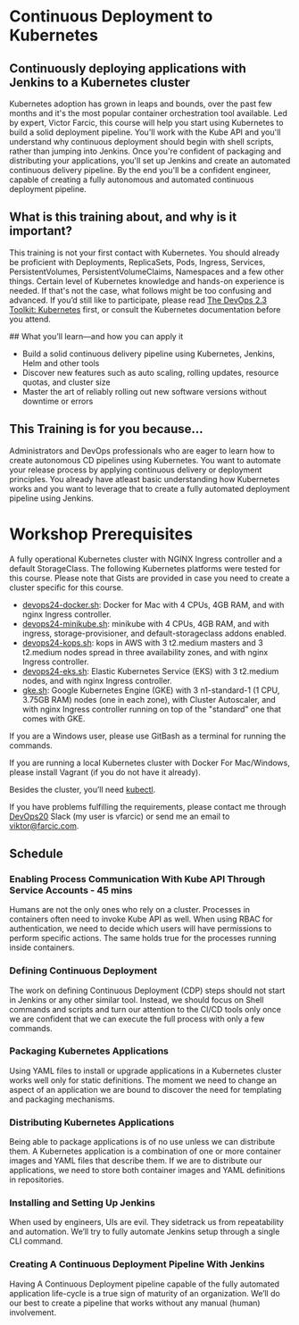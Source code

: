 # Continuous Deployment to Kubernetes

## Continuously deploying applications with Jenkins to a Kubernetes cluster

Kubernetes adoption has grown in leaps and bounds, over the past few months and it's the most popular container orchestration tool available. Led by expert, Victor Farcic, this course will help you start using Kubernetes to build a solid deployment pipeline. You'll work with the Kube API and you'll understand why continuous deployment should begin with shell scripts, rather than jumping into Jenkins. Once you're confident of packaging and distributing your applications, you'll set up Jenkins and create an automated continuous delivery pipeline. By the end you'll be a confident engineer, capable of creating a fully autonomous and automated continuous deployment pipeline.

## What is this training about, and why is it important?

This training is not your first contact with Kubernetes. You should already be proficient with Deployments, ReplicaSets, Pods, Ingress, Services, PersistentVolumes, PersistentVolumeClaims, Namespaces and a few other things. Certain level of Kubernetes knowledge and hands-on experience is needed. If that's not the case, what follows might be too confusing and advanced. If you’d still like to participate, please read [The DevOps 2.3 Toolkit: Kubernetes](https://amzn.to/2GvzDjy) first, or consult the Kubernetes documentation before you attend.

## What you’ll learn—and how you can apply it

* Build a solid continuous delivery pipeline using Kubernetes, Jenkins, Helm and other tools
* Discover new features such as auto scaling, rolling updates, resource quotas, and cluster size
* Master the art of reliably rolling out new software versions without downtime or errors

## This Training is for you because…

Administrators and DevOps professionals who are eager to learn how to create autonomous CD pipelines using Kubernetes. You want to automate your release process by applying continuous delivery or deployment principles. You already have atleast basic understanding how Kubernetes works and you want to leverage that to create a fully automated deployment pipeline using Jenkins.

# Workshop Prerequisites

A fully operational Kubernetes cluster with NGINX Ingress controller and a default StorageClass. The following Kubernetes platforms were tested for this course. Please note that Gists are provided in case you need to create a cluster specific for this course.

* [devops24-docker.sh](https://gist.github.com/vfarcic/3fbf532b1716d40ae60552baf83b8ed1): Docker for Mac with 4 CPUs, 4GB RAM, and with nginx Ingress controller.
* [devops24-minikube.sh](https://gist.github.com/vfarcic/f5863c66867bbe87722998683ea20c41): minikube with 4 CPUs, 4GB RAM, and with ingress, storage-provisioner, and default-storageclass addons enabled.
* [devops24-kops.sh](https://gist.github.com/vfarcic/0552be5ccbd5c8d7f87a9dfadb5e66dc): kops in AWS with 3 t2.medium masters and 3 t2.medium nodes spread in three availability zones, and with nginx Ingress controller.
* [devops24-eks.sh](https://gist.github.com/vfarcic/b6ed77d257964fa2e19c2722739ddad6): Elastic Kubernetes Service (EKS) with 3 t2.medium nodes, and with nginx Ingress controller.
* [gke.sh](https://gist.github.com/5c52c165bf9c5002fedb61f8a5d6a6d1): Google Kubernetes Engine (GKE) with 3 n1-standard-1 (1 CPU, 3.75GB RAM) nodes (one in each zone), with Cluster Autoscaler, and with nginx Ingress controller running on top of the "standard" one that comes with GKE.

If you are a Windows user, please use GitBash as a terminal for running the commands.

If you are running a local Kubernetes cluster with Docker For Mac/Windows, please install Vagrant (if you do not have it already).

Besides the cluster, you’ll need [kubectl](https://kubernetes.io/docs/tasks/tools/install-kubectl/).

If you have problems fulfilling the requirements, please contact me through [DevOps20](http://slack.devops20toolkit.com/) Slack (my user is vfarcic) or send me an email to viktor@farcic.com.

## Schedule

### Enabling Process Communication With Kube API Through Service Accounts - 45 mins

Humans are not the only ones who rely on a cluster. Processes in containers often need to invoke Kube API as well. When using RBAC for authentication, we need to decide which users will have permissions to perform specific actions. The same holds true for the processes running inside containers.

### Defining Continuous Deployment

The work on defining Continuous Deployment (CDP) steps should not start in Jenkins or any other similar tool. Instead, we should focus on Shell commands and scripts and turn our attention to the CI/CD tools only once we are confident that we can execute the full process with only a few commands.

### Packaging Kubernetes Applications

Using YAML files to install or upgrade applications in a Kubernetes cluster works well only for static definitions. The moment we need to change an aspect of an application we are bound to discover the need for templating and packaging mechanisms.

### Distributing Kubernetes Applications

Being able to package applications is of no use unless we can distribute them. A Kubernetes application is a combination of one or more container images and YAML files that describe them. If we are to distribute our applications, we need to store both container images and YAML definitions in repositories.

### Installing and Setting Up Jenkins

When used by engineers, UIs are evil. They sidetrack us from repeatability and automation. We’ll try to fully automate Jenkins setup through a single CLI command.

### Creating A Continuous Deployment Pipeline With Jenkins

Having A Continuous Deployment pipeline capable of the fully automated application life-cycle is a true sign of maturity of an organization. We’ll do our best to create a pipeline that works without any manual (human) involvement.
